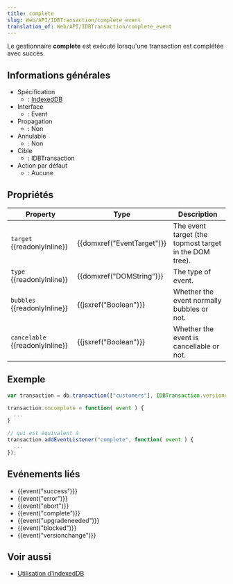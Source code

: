 ```yaml
---
title: complete
slug: Web/API/IDBTransaction/complete_event
translation_of: Web/API/IDBTransaction/complete_event
---
```

Le gestionnaire **complete** est exécuté lorsqu'une transaction est complétée avec succès.

## Informations générales

- Spécification
  - : [IndexedDB](http://www.w3.org/TR/IndexedDB/#request-api)
- Interface
  - : Event
- Propagation
  - : Non
- Annulable
  - : Non
- Cible
  - : IDBTransaction
- Action par défaut
  - : Aucune

## Propriétés

| Property                              | Type                                 | Description                                            |
| ------------------------------------- | ------------------------------------ | ------------------------------------------------------ |
| `target` {{readonlyInline}}     | {{domxref("EventTarget")}} | The event target (the topmost target in the DOM tree). |
| `type` {{readonlyInline}}       | {{domxref("DOMString")}}     | The type of event.                                     |
| `bubbles` {{readonlyInline}}    | {{jsxref("Boolean")}}         | Whether the event normally bubbles or not.             |
| `cancelable` {{readonlyInline}} | {{jsxref("Boolean")}}         | Whether the event is cancellable or not.               |

## Exemple

```js
var transaction = db.transaction(["customers"], IDBTransaction.versionchange);

transaction.oncomplete = function( event ) {
  ...
}

// qui est équivalent à
transaction.addEventListener("complete", function( event ) {
  ...
});
```

## Evénements liés

- {{event("success")}}
- {{event("error")}}
- {{event("abort")}}
- {{event("complete")}}
- {{event("upgradeneeded")}}
- {{event("blocked")}}
- {{event("versionchange")}}

## Voir aussi

- [Utilisation d'indexedDB](/fr/docs/IndexedDB/Using_IndexedDB)
